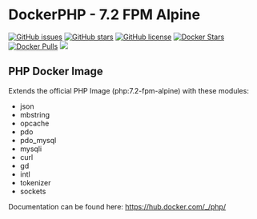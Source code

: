 # DockerPHP - 7.2 FPM Alpine
[![GitHub issues](https://img.shields.io/github/issues/MarkusRodler/DockerPHP.svg?style=flat-square)](https://github.com/MarkusRodler/DockerPHP/issues) [![GitHub stars](https://img.shields.io/github/stars/MarkusRodler/DockerPHP.svg?style=flat-square)](https://github.com/MarkusRodler/DockerPHP/stargazers) [![GitHub license](https://img.shields.io/badge/license-MIT-blue.svg?style=flat-square)](https://raw.githubusercontent.com/MarkusRodler/DockerPHP/master/LICENSE) [![Docker Stars](https://img.shields.io/docker/stars/mrodler/php.svg?style=flat-square)]() [![Docker Pulls](https://img.shields.io/docker/pulls/mrodler/php.svg?style=flat-square)]() [![](https://images.microbadger.com/badges/image/mrodler/php.svg)](https://microbadger.com/images/mrodler/php "Get your own image badge on microbadger.com")

## PHP Docker Image

Extends the official PHP Image (php:7.2-fpm-alpine) with these modules:
- json
- mbstring
- opcache
- pdo
- pdo_mysql
- mysqli
- curl
- gd
- intl
- tokenizer
- sockets

Documentation can be found here: https://hub.docker.com/_/php/